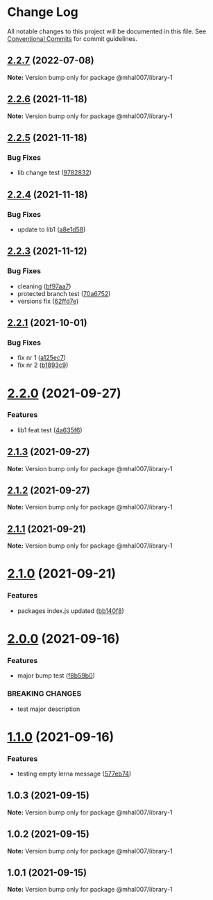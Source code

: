 # Change Log

All notable changes to this project will be documented in this file.
See [Conventional Commits](https://conventionalcommits.org) for commit guidelines.

## [2.2.7](https://github.com/mhal007/lerna-publish-test/compare/@mhal007/library-1@2.2.6...@mhal007/library-1@2.2.7) (2022-07-08)

**Note:** Version bump only for package @mhal007/library-1





## [2.2.6](https://github.com/mhal007/lerna-publish-test/compare/@mhal007/library-1@2.2.5...@mhal007/library-1@2.2.6) (2021-11-18)

**Note:** Version bump only for package @mhal007/library-1





## [2.2.5](https://github.com/mhal007/lerna-publish-test/compare/@mhal007/library-1@2.2.4...@mhal007/library-1@2.2.5) (2021-11-18)


### Bug Fixes

* lib change test ([9782832](https://github.com/mhal007/lerna-publish-test/commit/97828322ef59b7227091122aa9f63e04375f5296))





## [2.2.4](https://github.com/mhal007/lerna-publish-test/compare/@mhal007/library-1@2.2.3...@mhal007/library-1@2.2.4) (2021-11-18)


### Bug Fixes

* update to lib1 ([a8e1d58](https://github.com/mhal007/lerna-publish-test/commit/a8e1d58b3499ca5608ef31dd40c136337a35bf69))





## [2.2.3](https://github.com/mhal007/lerna-publish-test/compare/@mhal007/library-1@2.2.1...@mhal007/library-1@2.2.3) (2021-11-12)


### Bug Fixes

* cleaning ([bf97aa7](https://github.com/mhal007/lerna-publish-test/commit/bf97aa7d29ea91cf670b608d5b13a7dad696540b))
* protected branch test ([70a6752](https://github.com/mhal007/lerna-publish-test/commit/70a67529a666b32a02edcac1013474c95c95b1e3))
* versions fix ([62ffd7e](https://github.com/mhal007/lerna-publish-test/commit/62ffd7e994ecabf0afd92bf81c3daf5cf052ddb9))





## [2.2.1](https://github.com/mhal007/lerna-publish-test/compare/@mhal007/library-1@2.2.0...@mhal007/library-1@2.2.1) (2021-10-01)


### Bug Fixes

* fix nr 1 ([a125ec7](https://github.com/mhal007/lerna-publish-test/commit/a125ec7909172f750a883e91013053f0d6359e02))
* fix nr 2 ([b1893c9](https://github.com/mhal007/lerna-publish-test/commit/b1893c9e5e80d58b4ac97c87ddb968c91c4a7bd0))





# [2.2.0](https://github.com/mhal007/lerna-publish-test/compare/@mhal007/library-1@2.1.3...@mhal007/library-1@2.2.0) (2021-09-27)


### Features

* lib1 feat test ([4a635f6](https://github.com/mhal007/lerna-publish-test/commit/4a635f65cb8fb38b9e7db4f9738782067400f6a9))





## [2.1.3](https://github.com/mhal007/lerna-publish-test/compare/@mhal007/library-1@2.1.2...@mhal007/library-1@2.1.3) (2021-09-27)

**Note:** Version bump only for package @mhal007/library-1





## [2.1.2](https://github.com/mhal007/lerna-publish-test/compare/@mhal007/library-1@2.1.1...@mhal007/library-1@2.1.2) (2021-09-27)

**Note:** Version bump only for package @mhal007/library-1





## [2.1.1](https://github.com/mhal007/lerna-publish-test/compare/@mhal007/library-1@2.1.0...@mhal007/library-1@2.1.1) (2021-09-21)

**Note:** Version bump only for package @mhal007/library-1





# [2.1.0](https://github.com/mhal007/lerna-publish-test/compare/@mhal007/library-1@2.0.0...@mhal007/library-1@2.1.0) (2021-09-21)


### Features

* packages index.js updated ([bb140f8](https://github.com/mhal007/lerna-publish-test/commit/bb140f8cb520117599bb94bf04c2bee54f9ac450))





# [2.0.0](https://github.com/mhal007/lerna-publish-test/compare/@mhal007/library-1@1.1.0...@mhal007/library-1@2.0.0) (2021-09-16)


### Features

* major bump test ([f8b59b0](https://github.com/mhal007/lerna-publish-test/commit/f8b59b0d9d40ff8d1910dd8603ac8c604c54c9e4))


### BREAKING CHANGES

* test major description





# [1.1.0](https://github.com/mhal007/lerna-publish-test/compare/@mhal007/library-1@1.0.3...@mhal007/library-1@1.1.0) (2021-09-16)


### Features

* testing empty lerna message ([577eb74](https://github.com/mhal007/lerna-publish-test/commit/577eb7466ad1aec2b397ab46bb85f7041c9ba605))





## 1.0.3 (2021-09-15)

**Note:** Version bump only for package @mhal007/library-1





## 1.0.2 (2021-09-15)

**Note:** Version bump only for package @mhal007/library-1





## 1.0.1 (2021-09-15)

**Note:** Version bump only for package @mhal007/library-1
